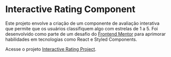# Interactive Rating Component

Este projeto envolve a criação de um componente de avaliação interativa que permite que os usuários classifiquem algo com estrelas de 1 a 5. Foi desenvolvido como parte de um desafio do [Frontend Mentor](https://www.frontendmentor.io) para aprimorar habilidades em tecnologias como React e Styled Components.

Acesse o projeto [Interactive Rating Project](https://interactive-rating-component-kappa-eight.vercel.app/).
